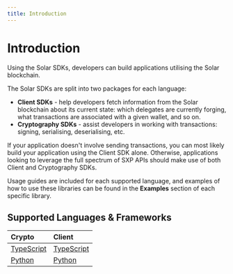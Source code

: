 ```yaml
---
title: Introduction
---
```


# Introduction

Using the Solar SDKs, developers can build applications utilising the Solar blockchain.

<div class="admonition abstract">
    <p class="admonition-title">The Solar SDKs are split into two packages for each language:</p>
    <ul>
        <li>
            <b>Client SDKs</b> - help developers fetch information from the Solar blockchain about its current state: which delegates are currently forging, what transactions are associated with a given wallet, and so on.
        </li>
        <li>
            <b>Cryptography SDKs</b> - assist developers in working with transactions: signing, serialising, deserialising, etc.
        </li>
    </ul>
</div>

If your application doesn't involve sending transactions, you can most likely build your application using the Client SDK alone. Otherwise, applications looking to leverage the full spectrum of SXP APIs should make use of both Client and Cryptography SDKs.

Usage guides are included for each supported language, and examples of how to use these libraries can be found in the **Examples** section of each specific library.

## Supported Languages & Frameworks

| Crypto                                     | Client                                     |
| :----------------------------------------- | :----------------------------------------- |
| [TypeScript](/sdk/typescript/crypto/intro) | [TypeScript](/sdk/typescript/client/intro) |
| [Python](/sdk/python/crypto/intro)         | [Python](/sdk/python/client/intro)         |
